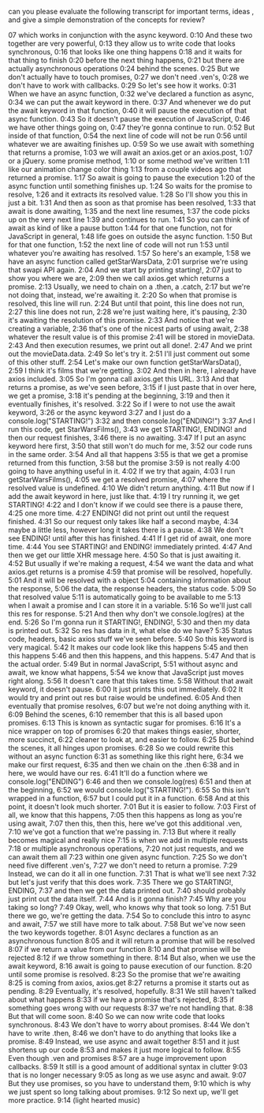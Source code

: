 can you please evaluate the following transcript for important terms, ideas , and give a simple demonstration of the concepts for review? 

07
which works in conjunction with the async keyword.
0:10
And these two together are very powerful,
0:13
they allow us to write code that looks synchronous,
0:16
that looks like one thing happens
0:18
and it waits for that thing to finish
0:20
before the next thing happens,
0:21
but there are actually asynchronous operations
0:24
behind the scenes.
0:25
But we don't actually have to touch promises,
0:27
we don't need .ven's,
0:28
we don't have to work with callbacks.
0:29
So let's see how it works.
0:31
When we have an async function,
0:32
we've declared a function as async,
0:34
we can put the await keyword in there.
0:37
And whenever we do put the await keyword in that function,
0:40
it will pause the execution of that async function.
0:43
So it doesn't pause the execution of JavaScript,
0:46
we have other things going on,
0:47
they're gonna continue to run.
0:52
But inside of that function,
0:54
the next line of code will not be run
0:56
until whatever we are awaiting finishes up.
0:59
So we use await with something that returns a promise,
1:03
we will await an axios.get or an axios.post,
1:07
or a jQuery. some promise method,
1:10
or some method we've written
1:11
like our animation change color thing
1:13
from a couple videos ago that returned a promise.
1:17
So await is going to pause the execution
1:20
of the async function until something finishes up.
1:24
So waits for the promise to resolve,
1:26
and it extracts its resolved value.
1:28
So I'll show you this in just a bit.
1:31
And then as soon as that promise has been resolved,
1:33
that await is done awaiting,
1:35
and the next line resumes,
1:37
the code picks up on the very next line
1:39
and continues to run.
1:41
So you can think of await as kind of like a pause button
1:44
for that one function, not for JavaScript in general,
1:48
life goes on outside the async function.
1:50
But for that one function,
1:52
the next line of code will not run
1:53
until whatever you're awaiting has resolved.
1:57
So here's an example,
1:58
we have an async function called getStarWarsData,
2:01
surprise we're using that swapi API again.
2:04
And we start by printing starting!,
2:07
just to show you where we are,
2:09
then we call axios.get which returns a promise.
2:13
Usually, we need to chain on a .then, a .catch,
2:17
but we're not doing that, instead, we're awaiting it.
2:20
So when that promise is resolved, this line will run.
2:24
But until that point, this line does not run,
2:27
this line does not run,
2:28
we're just waiting here, it's pausing,
2:30
it's awaiting the resolution of this promise.
2:33
And notice that we're creating a variable,
2:36
that's one of the nicest parts of using await,
2:38
whatever the result value is of this promise
2:41
will be stored in movieData.
2:43
And then execution resumes, we print out all done!.
2:47
And we print out the movieData.data.
2:49
So let's try it.
2:51
I'll just comment out some of this other stuff.
2:54
Let's make our own function getStarWarsData(),
2:59
I think it's films that we're getting.
3:02
And then in here, I already have axios included.
3:05
So I'm gonna call axios.get this URL.
3:13
And that returns a promise, as we've seen before,
3:15
if I just paste that in over here, we get a promise,
3:18
it's pending at the beginning,
3:19
and then it eventually finishes, it's resolved.
3:22
So if I were to not use the await keyword,
3:26
or the async keyword
3:27
and I just do a console.log("STARTING!")
3:32
and then console.log("ENDING!")
3:37
And I run this code, get StarWarsFilms(),
3:43
we get STARTING!, ENDING! and then our request finishes,
3:46
there is no awaiting.
3:47
If I put an async keyword here first,
3:50
that still won't do much for me,
3:52
our code runs in the same order.
3:54
And all that happens
3:55
is that we get a promise returned from this function,
3:58
but the promise
3:59
is not really
4:00
going to have anything useful in it.
4:02
If we try that again,
4:03
I run getStarWarsFilms(),
4:05
we get a resolved promise,
4:07
where the resolved value is undefined.
4:10
We didn't return anything.
4:11
But now if I add the await keyword in here, just like that.
4:19
I try running it, we get STARTING!
4:22
and I don't know if we could see there is a pause there,
4:25
one more time.
4:27
ENDING! did not print out until the request finished.
4:31
So our request only takes like half a second maybe,
4:34
maybe a little less, however long it takes there is a pause.
4:38
We don't see ENDING! until after this has finished.
4:41
If I get rid of await, one more time.
4:44
You see STARTING! and ENDING! immediately printed.
4:47
And then we get our little XHR message here.
4:50
So that is just awaiting it.
4:52
But usually if we're making a request,
4:54
we want the data and what axios.get returns is a promise
4:59
that promise will be resolved, hopefully.
5:01
And it will be resolved with a object
5:04
containing information about the response,
5:06
the data, the response headers, the status code.
5:09
So that resolved value
5:11
is automatically going to be available to me
5:13
when I await a promise and I can store it in a variable.
5:16
So we'll just call this res for response.
5:21
And then why don't we console.log(res) at the end.
5:26
So I'm gonna run it STARTING!, ENDING!,
5:30
and then my data is printed out.
5:32
So res has data in it, what else do we have?
5:35
Status code, headers, basic axios stuff we've seen before.
5:40
So this keyword is very magical.
5:42
It makes our code look like this happens
5:45
and then this happens
5:46
and then this happens, and this happens.
5:47
And that is the actual order.
5:49
But in normal JavaScript,
5:51
without async and await, we know what happens,
5:54
we know that JavaScript just moves right along.
5:56
It doesn't care that this takes time.
5:58
Without that await keyword, it doesn't pause.
6:00
It just prints this out immediately.
6:02
It would try and print out res but raise would be undefined.
6:05
And then eventually that promise resolves,
6:07
but we're not doing anything with it.
6:09
Behind the scenes,
6:10
remember that this is all based upon promises.
6:13
This is known as syntactic sugar for promises.
6:16
It's a nice wrapper on top of promises
6:20
that makes things easier, shorter, more succinct,
6:22
cleaner to look at, and easier to follow.
6:25
But behind the scenes, it all hinges upon promises.
6:28
So we could rewrite this without an async function
6:31
as something like this right here,
6:34
we make our first request,
6:35
and then we chain on the .then
6:38
and in here, we would have our res.
6:41
It'll do a function where we console.log("ENDING")
6:46
and then we console.log(res)
6:51
and then at the beginning,
6:52
we would console.log("STARTING!").
6:55
So this isn't wrapped in a function,
6:57
but I could put it in a function.
6:58
And at this point, it doesn't look much shorter.
7:01
But it is easier to follow.
7:03
First of all, we know that this happens,
7:05
then this happens as long as you're using await,
7:07
then this, then this, here we've got this additional .ven,
7:10
we've got a function that we're passing in.
7:13
But where it really becomes magical and really nice
7:15
is when we add in multiple requests
7:18
or multiple asynchronous operations,
7:20
not just requests, and we can await them all
7:23
within one given async function.
7:25
So we don't need five different .ven's,
7:27
we don't need to return a promise.
7:29
Instead, we can do it all in one function.
7:31
That is what we'll see next
7:32
but let's just verify that this does work.
7:35
There we go STARTING!, ENDING,
7:37
and then we get the data printed out.
7:40
should probably just print out the data itself.
7:44
And is it gonna finish?
7:45
Why are you taking so long?
7:49
Okay, well, who knows why that took so long.
7:51
But there we go, we're getting the data.
7:54
So to conclude this intro to async and await,
7:57
we still have more to talk about.
7:58
But we've now seen the two keywords together.
8:01
Async declares a function as an asynchronous function
8:05
and it will return a promise that will be resolved
8:07
if we return a value from our function
8:10
and that promise will be rejected
8:12
if we throw something in there.
8:14
But also, when we use the await keyword,
8:16
await is going to pause execution of our function.
8:20
until some promise is resolved.
8:23
So the promise that we're awaiting
8:25
is coming from axios, axios.get
8:27
returns a promise it starts out as pending.
8:29
Eventually, it's resolved, hopefully.
8:31
We still haven't talked about what happens
8:33
if we have a promise that's rejected,
8:35
if something goes wrong with our requests
8:37
we're not handling that.
8:38
But that will come soon.
8:40
So we can now write code that looks synchronous.
8:43
We don't have to worry about promises.
8:44
We don't have to write .then,
8:46
we don't have to do anything that looks like a promise.
8:49
Instead, we use async and await together
8:51
and it just shortens up our code
8:53
and makes it just more logical to follow.
8:55
Even though .ven and promises
8:57
are a huge improvement upon callbacks.
8:59
It still is a good amount of additional syntax in clutter
9:03
that is no longer necessary
9:05
as long as we use async and await.
9:07
But they use promises, so you have to understand them,
9:10
which is why we just spent so long talking about promises.
9:12
So next up, we'll get more practice.
9:14
(light hearted music)